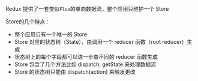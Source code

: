 Redux 提供了一套类似`Flux`的单向数据流，整个应用只维护一个 Store

Store的几个特点：
- 整个应用只有一个唯一的 Store
- Store 对应的状态树（State），由调用一个 reducer 函数（root reducer）生成
- 状态树上的每个字段都可以进一步由不同的 reducer 函数生成
- Store 包含了几个方法比如 dispatch, getState 来处理数据流
- Store 的状态树只能由 dispatch(action) 来触发更改
